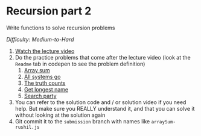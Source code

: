 # Recursion part 2

Write functions to solve recursion problems

_Difficulty: Medium-to-Hard_

1. [Watch the lecture video](https://learn.fullstackacademy.com/workshop/5a97083f970d1c0004636a5b/content/5a9712d45eac960004036c25/text)
2. Do the practice problems that come after the lecture video (look at the `Readme` tab in codepen to see the problem definition)
   1. [Array sum](https://codepen.io/FullstackAcademy/pen/dmMOEy?editors=0010)
   2. [All systems go](https://codepen.io/FullstackAcademy/pen/xWVRoe?editors=0010)
   3. [The truth counts](https://codepen.io/FullstackAcademy/pen/GxZrEm?editors=0010)
   4. [Get longest name](https://codepen.io/FullstackAcademy/pen/WzwROJ?editors=0010)
   5. [Search party](https://codepen.io/FullstackAcademy/pen/pLyRwx?editors=0010)
3. You can refer to the solution code and / or solution video if you need help. But make sure you REALLY understand it, and that you can solve it without looking at the solution again
4. Git commit it to the `submission` branch with names like `arraySum-rushil.js`
